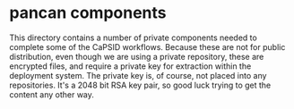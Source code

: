 pancan components
=================

This directory contains a number of private components needed to complete some of the CaPSID workflows.
Because these are not for public distribution, even though we are using a private repository, these
are encrypted files, and require a private key for extraction within the deployment system. The 
private key is, of course, not placed into any repositories. It's a 2048 bit RSA key pair, so 
good luck trying to get the content any other way.
